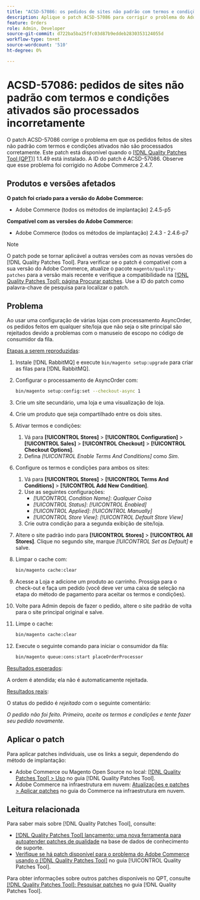 ```yaml
---
title: "ACSD-57086: os pedidos de sites não padrão com termos e condições ativados são processados incorretamente"
description: Aplique o patch ACSD-57086 para corrigir o problema do Adobe Commerce em que os pedidos feitos de sites não padrão com termos e condições ativados não são processados corretamente.
feature: Orders
role: Admin, Developer
source-git-commit: d722ba5ba25ffc03d87b9eddeb2830353124055d
workflow-type: tm+mt
source-wordcount: '510'
ht-degree: 0%

---
```


# ACSD-57086: pedidos de sites não padrão com termos e condições ativados são processados incorretamente

O patch ACSD-57086 corrige o problema em que os pedidos feitos de sites não padrão com termos e condições ativados não são processados corretamente. Este patch está disponível quando o [[!DNL Quality Patches Tool (QPT)]](https://experienceleague.adobe.com/en/docs/commerce-knowledge-base/kb/announcements/commerce-announcements/magento-quality-patches-released-new-tool-to-self-serve-quality-patches) 1.1.49 está instalado. A ID do patch é ACSD-57086. Observe que esse problema foi corrigido no Adobe Commerce 2.4.7.

## Produtos e versões afetados

**O patch foi criado para a versão do Adobe Commerce:**

* Adobe Commerce (todos os métodos de implantação) 2.4.5-p5

**Compatível com as versões do Adobe Commerce:**

* Adobe Commerce (todos os métodos de implantação) 2.4.3 - 2.4.6-p7

>[!NOTE]
>
>O patch pode se tornar aplicável a outras versões com as novas versões do [!DNL Quality Patches Tool]. Para verificar se o patch é compatível com a sua versão do Adobe Commerce, atualize o pacote `magento/quality-patches` para a versão mais recente e verifique a compatibilidade na [[!DNL Quality Patches Tool]: página Procurar patches](https://experienceleague.adobe.com/tools/commerce-quality-patches/index.html). Use a ID do patch como palavra-chave de pesquisa para localizar o patch.

## Problema

Ao usar uma configuração de várias lojas com processamento AsyncOrder, os pedidos feitos em qualquer site/loja que não seja o site principal são rejeitados devido a problemas com o manuseio de escopo no código de consumidor da fila.

<u>Etapas a serem reproduzidas</u>:

1. Instale [!DNL RabbitMQ] e execute `bin/magento setup:upgrade` para criar as filas para [!DNL RabbitMQ].
1. Configurar o processamento de AsyncOrder com:

   ```bash
   bin/magento setup:config:set --checkout-async 1
   ```

1. Crie um site secundário, uma loja e uma visualização de loja.
1. Crie um produto que seja compartilhado entre os dois sites.
1. Ativar termos e condições:
   1. Vá para **[!UICONTROL Stores]** > **[!UICONTROL Configuration]** > **[!UICONTROL Sales]** > **[!UICONTROL Checkout]** > **[!UICONTROL Checkout Options]**.
   1. Defina *[!UICONTROL Enable Terms And Conditions]* como *Sim*.
1. Configure os termos e condições para ambos os sites:
   1. Vá para **[!UICONTROL Stores]** > **[!UICONTROL Terms And Conditions]** > **[!UICONTROL Add New Condition]**.
   1. Use as seguintes configurações:
      * *[!UICONTROL Condition Name]*: *Qualquer Coisa*
      * *[!UICONTROL Status]*: *[!UICONTROL Enabled]*
      * *[!UICONTROL Applied]*: *[!UICONTROL Manually]*
      * *[!UICONTROL Store View]*: *[!UICONTROL Default Store View]*
   1. Crie outra condição para a segunda exibição de site/loja.
1. Altere o site padrão indo para **[!UICONTROL Stores]** > **[!UICONTROL All Stores]**. Clique no segundo site, marque *[!UICONTROL Set as Default]* e salve.
1. Limpar o cache com:

   ```bash
   bin/magento cache:clear
   ```

1. Acesse a Loja e adicione um produto ao carrinho. Prossiga para o check-out e faça um pedido (você deve ver uma caixa de seleção na etapa do método de pagamento para aceitar os termos e condições).
1. Volte para Admin depois de fazer o pedido, altere o site padrão de volta para o site principal original e salve.
1. Limpe o cache:

   ```bash
   bin/magento cache:clear
   ```

1. Execute o seguinte comando para iniciar o consumidor da fila:

   ```bash
   bin/magento queue:cons:start placeOrderProcessor
   ```

<u>Resultados esperados</u>:

A ordem é atendida; ela não é automaticamente rejeitada.

<u>Resultados reais</u>:

O status do pedido é *rejeitado* com o seguinte comentário:

*O pedido não foi feito. Primeiro, aceite os termos e condições e tente fazer seu pedido novamente.*

## Aplicar o patch

Para aplicar patches individuais, use os links a seguir, dependendo do método de implantação:

* Adobe Commerce ou Magento Open Source no local: [[!DNL Quality Patches Tool] > Uso](https://experienceleague.adobe.com/docs/commerce-operations/tools/quality-patches-tool/usage.html) no guia [!DNL Quality Patches Tool].
* Adobe Commerce na infraestrutura em nuvem: [Atualizações e patches > Aplicar patches](https://experienceleague.adobe.com/docs/commerce-cloud-service/user-guide/develop/upgrade/apply-patches.html) no guia do Commerce na infraestrutura em nuvem.

## Leitura relacionada

Para saber mais sobre [!DNL Quality Patches Tool], consulte:

* [[!DNL Quality Patches Tool] lançamento: uma nova ferramenta para autoatender patches de qualidade](https://experienceleague.adobe.com/en/docs/commerce-knowledge-base/kb/announcements/commerce-announcements/magento-quality-patches-released-new-tool-to-self-serve-quality-patches) na base de dados de conhecimento de suporte.
* [Verifique se há patch disponível para o problema do Adobe Commerce usando o  [!DNL Quality Patches Tool]](/help/tools/quality-patches-tool/patches-available-in-qpt/check-patch-for-magento-issue-with-magento-quality-patches.md) no guia [!UICONTROL Quality Patches Tool].


Para obter informações sobre outros patches disponíveis no QPT, consulte [[!DNL Quality Patches Tool]: Pesquisar patches](https://experienceleague.adobe.com/tools/commerce-quality-patches/index.html) no guia [!DNL Quality Patches Tool].
